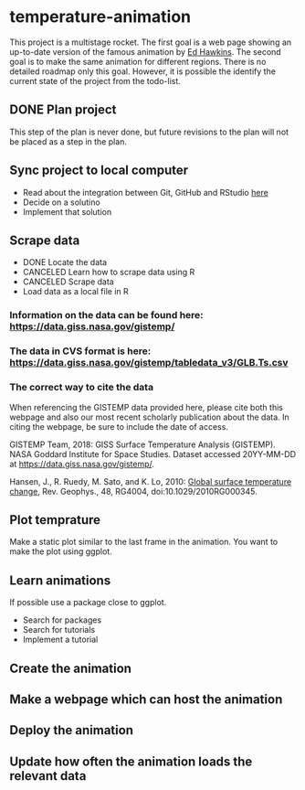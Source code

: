 # temperature-animation

This project is a multistage rocket. The first goal is a web page showing an up-to-date version of the famous animation by [Ed Hawkins](https://twitter.com/ed_hawkins/status/729753441459945474 "Animation on Twitter"). The second goal is to make the same animation for different regions. There is no detailed roadmap only this goal. However, it is possible the identify the current state of the project from the todo-list.

## DONE Plan project
This step of the plan is never done, but future revisions to the plan will not be placed as a step in the plan.

## Sync project to local computer
- Read about the integration between Git, GitHub and RStudio [here](http://happygitwithr.com)
- Decide on a solutino
- Implement that solution

## Scrape data
- DONE Locate the data
- CANCELED Learn how to scrape data using R
- CANCELED Scrape data 
- Load data as a local file in R

### Information on the data can be found here: https://data.giss.nasa.gov/gistemp/

### The data in CVS format is here: https://data.giss.nasa.gov/gistemp/tabledata_v3/GLB.Ts.csv

### The correct way to cite the data
When referencing the GISTEMP data provided here, please cite both this webpage and also our most recent scholarly publication about the data. In citing the webpage, be sure to include the date of access.

GISTEMP Team, 2018: GISS Surface Temperature Analysis (GISTEMP). NASA Goddard Institute for Space Studies. Dataset accessed 20YY-MM-DD at https://data.giss.nasa.gov/gistemp/.

Hansen, J., R. Ruedy, M. Sato, and K. Lo, 2010: [Global surface temperature change](https://pubs.giss.nasa.gov/abs/ha00510u.html), Rev. Geophys., 48, RG4004, doi:10.1029/2010RG000345.

## Plot temprature
Make a static plot similar to the last frame in the animation. You want to make the plot using ggplot.

## Learn animations
If possible use a package close to ggplot.
- Search for packages
- Search for tutorials
- Implement a tutorial

## Create the animation 

## Make a webpage which can host the animation

## Deploy the animation 

## Update how often the animation loads the relevant data
